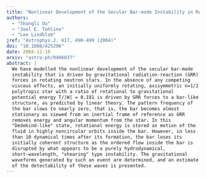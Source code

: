 ```yaml
---
title: "Nonlinear Development of the Secular Bar-mode Instability in Rotating Neutron Stars"
authors:
  - "Shangli Ou"
  - "Joel E. Tohline"
  - "Lee Lindblom"
jref: "Astrophys.J. 617, 490-499 (2004)"
doi: "10.1086/425296"
date: 2004-12-10
arxiv: "astro-ph/0406037"
abstract: |
  We have modelled the nonlinear development of the secular bar-mode
  instability that is driven by gravitational radiation-reaction (GRR)
  forces in rotating neutron stars. In the absence of any competing
  viscous effects, an initially uniformly rotating, axisymmetric n=1/2
  polytropic star with a ratio of rotational to gravitational
  potential energy T/|W| = 0.181 is driven by GRR forces to a bar-like
  structure, as predicted by linear theory. The pattern frequency of
  the bar slows to nearly zero, that is, the bar becomes almost
  stationary as viewed from an inertial frame of reference as GRR
  removes energy and angular momentum from the star. In this
  "Dedekind-like" state, rotational energy is stored as motion of the
  fluid in highly noncircular orbits inside the bar. However, in less
  than 10 dynamical times after its formation, the bar loses its
  initially coherent structure as the ordered flow inside the bar is
  disrupted by what appears to be a purely hydrodynamical,
  short-wavelength, "shearing" type instability. The gravitational
  waveforms generated by such an event are determined, and an estimate
  of the detectability of these waves is presented.
---
```

